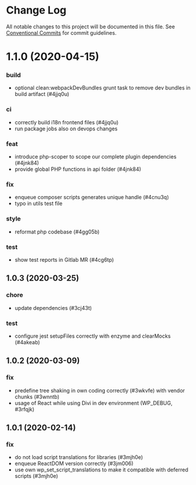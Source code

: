 # Change Log

All notable changes to this project will be documented in this file.
See [Conventional Commits](https://conventionalcommits.org) for commit guidelines.

# 1.1.0 (2020-04-15)


### build

* optional clean:webpackDevBundles grunt task to remove dev bundles in build artifact (#4jjq0u)


### ci

* correctly build i18n frontend files (#4jjq0u)
* run package jobs also on devops changes


### feat

* introduce php-scoper to scope our complete plugin dependencies (#4jnk84)
* provide global PHP functions in api folder (#4jnk84)


### fix

* enqueue composer scripts generates unique handle (#4cnu3q)
* typo in utils test file


### style

* reformat php codebase (#4gg05b)


### test

* show test reports in Gitlab MR (#4cg6tp)





## 1.0.3 (2020-03-25)


### chore

* update dependencies (#3cj43t)


### test

* configure jest setupFiles correctly with enzyme and clearMocks (#4akeab)





## 1.0.2 (2020-03-09)


### fix

* predefine tree shaking in own coding correctly (#3wkvfe) with vendor chunks (#3wnntb)
* usage of React while using Divi in dev environment (WP_DEBUG, #3rfqjk)





## 1.0.1 (2020-02-14)


### fix

* do not load script translations for libraries (#3mjh0e)
* enqueue ReactDOM version correctly (#3jm006)
* use own wp_set_script_translations to make it compatible with deferred scripts (#3mjh0e)
